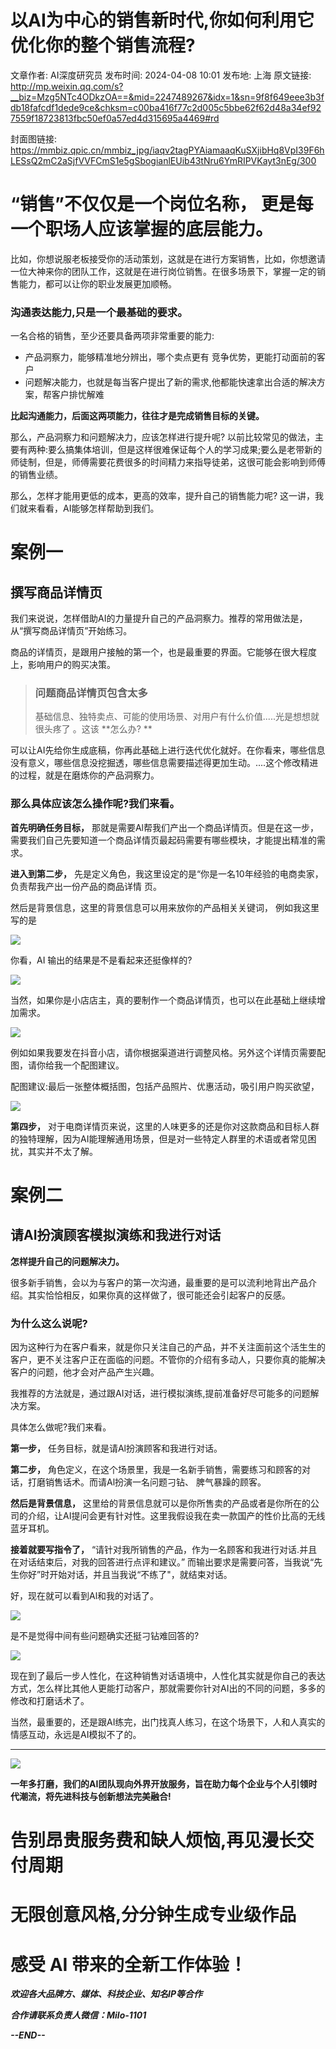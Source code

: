 # 以AI为中心的销售新时代,你如何利用它优化你的整个销售流程?

文章作者: AI深度研究员
发布时间: 2024-04-08 10:01
发布地: 上海
原文链接: http://mp.weixin.qq.com/s?__biz=Mzg5NTc4ODkzOA==&mid=2247489267&idx=1&sn=9f8f649eee3b3fdb18fafcdf1dede9ce&chksm=c00ba416f77c2d005c5bbe62f62d48a34ef927559f18723813fbc50ef0a57ed4d315695a4469#rd

封面图链接: https://mmbiz.qpic.cn/mmbiz_jpg/iaqv2tagPYAiamaaqKuSXjibHq8VpI39F6hLESsQ2mC2aSjfVVFCmS1e5gSbogianlEUib43tNru6YmRIPVKayt3nEg/300

#  “销售”不仅仅是一个岗位名称， 更是每一个职场人应该掌握的底层能力。

比如，你想说服老板接受你的活动策划，这就是在进行方案销售，比如，你想邀请一位大神来你的团队工作，这就是在进行岗位销售。在很多场景下，掌握一定的销售能力，都可以让你的职业发展更加顺畅。

### 沟通表达能力,只是一个最基础的要求。

一名合格的销售，至少还要具备两项非常重要的能力:

  * 产品洞察力，能够精准地分辨出，哪个卖点更有 竞争优势，更能打动面前的客户
  * 问题解决能力，也就是每当客户提出了新的需求,他都能快速拿出合适的解决方案，帮客户排忧解难

**比起沟通能力，后面这两项能力，往往才是完成销售目标的关键。**

那么，产品洞察力和问题解决力，应该怎样进行提升呢?
以前比较常见的做法，主要有两种:要么搞集体培训，但是这样很难保证每个人的学习成果;要么是老带新的师徒制，但是，师傅需要花费很多的时间精力来指导徒弟，这很可能会影响到师傅的销售业绩。

那么，怎样才能用更低的成本，更高的效率，提升自己的销售能力呢? 这一讲，我们就来看看，AI能够怎样帮助到我们。

# 案例一

## 撰写商品详情页

我们来说说，怎样借助AI的力量提升自己的产品洞察力。推荐的常用做法是，从“撰写商品详情页”开始练习。

商品的详情页，是跟用户接触的第一个，也是最重要的界面。它能够在很大程度上，影响用户的购买决策。

> ### 问题商品详情页包含太多
>
> 基础信息、独特卖点、可能的使用场景、对用户有什么价值.....光是想想就很头疼了 。这该 **怎么办? **

可以让AI先给你生成底稿，你再此基础上进行迭代优化就好。在你看来，哪些信息没有意义，哪些信息没挖掘透，哪些信息需要描述得更加生动。....这个修改精进的过程，就是在磨炼你的产品洞察力。

### 那么具体应该怎么操作呢?我们来看。

**首先明确任务目标，**
那就是需要Al帮我们产出一个商品详情页。但是在这一步，需要我们自己先要知道一个商品详情页最起码需要有哪些模块，才能提出精准的需求。

**进入到第二步，** 先是定义角色，我这里设定的是“你是一名10年经验的电商卖家，负责帮我产出一份产品的商品详情 页。

然后是背景信息，这里的背景信息可以用来放你的产品相关关键词， 例如我这里写的是

![](https://mmbiz.qpic.cn/mmbiz_png/iaqv2tagPYAj3X5su0kRTYhX7PZrziazVoC94g5OaWRiaKqP6553pibHFtqQQvDBuTibicXMHkGerVCxicmBM1eDUNI7g/640?wx_fmt=png&from=appmsg)

你看，AI 输出的结果是不是看起来还挺像样的?

![](https://mmbiz.qpic.cn/mmbiz_png/iaqv2tagPYAiamaaqKuSXjibHq8VpI39F6hM1eAxnVzFiccqN3NJeoM819CWB7V1buiciasd9j7vib2M3uu9UTgnK8dBA/640?wx_fmt=png&from=appmsg)

  

当然，如果你是小店店主，真的要制作一个商品详情页，也可以在此基础上继续增加需求。

![](https://mmbiz.qpic.cn/mmbiz_png/iaqv2tagPYAj3X5su0kRTYhX7PZrziazVoxibFrqkvP3AcHSibrMn15icDc3aoC3W6My0tppibYh5LT1Phia6iciaxxGiafw/640?wx_fmt=png&from=appmsg)

例如如果我要发在抖音小店，请你根据渠道进行调整风格。另外这个详情页需要配图，请你给我一个配图建议。

配图建议:最后一张整体概括图，包括产品照片、优惠活动，吸引用户购买欲望，

![](https://mmbiz.qpic.cn/mmbiz_png/iaqv2tagPYAj3X5su0kRTYhX7PZrziazVogMEFABEcXxpPJH9IsvSqFex2hxp1A75l2NepOdW6POTA1bor09UDDA/640?wx_fmt=png&from=appmsg)

**第四步，**
对于电商详情页来说，这里的人味更多的还是你对这款商品和目标人群的独特理解，因为AI能理解通用场景，但是对一些特定人群里的术语或者常见困扰，其实并不太了解。

# 案例二

## 请AI扮演顾客模拟演练和我进行对话

**怎样提升自己的问题解决力。**

很多新手销售，会以为与客户的第一次沟通，最重要的是可以流利地背出产品介绍。其实恰恰相反，如果你真的这样做了，很可能还会引起客户的反感。

### 为什么这么说呢?

因为这种行为在客户看来，就是你只关注自己的产品，并不关注面前这个活生生的客户，更不关注客户正在面临的问题。不管你的介绍有多动人，只要你真的能解决客户的问题，他才会对产品产生兴趣。

我推荐的方法就是，通过跟AI对话，进行模拟演练,提前准备好尽可能多的问题解决方案。

具体怎么做呢?我们来看。

**第一步，** 任务目标，就是请Al扮演顾客和我进行对话。

**第二步，** 角色定义，在这个场景里，我是一名新手销售，需要练习和顾客的对话，打磨销售话术。而请Al扮演一名问题刁钻、 脾气暴躁的顾客。

**然后是背景信息，**
这里给的背景信息就可以是你所售卖的产品或者是你所在的公司的介绍，让AI提问会更有针对性。这里我假设我在卖一款国产的性价比高的无线蓝牙耳机。

**接着就要写指令了，** “请针对我所销售的产品，作为一名顾客和我进行对话.并且在对话结束后，对我的回答进行点评和建议。”
而输出要求是需要问答，当我说“先生你好”时开始对话，并且当我说“不练了"，就结束对话。

好，现在就可以看到Al和我的对话了。

![](https://mmbiz.qpic.cn/mmbiz_png/iaqv2tagPYAj3X5su0kRTYhX7PZrziazVoUJWOb72npyibCia6bTWRWJYhqyHiaEgaWONFuiaG7UGiaZa0KmEfawCRKgQ/640?wx_fmt=png&from=appmsg)

是不是觉得中间有些问题确实还挺刁钻难回答的?

![](https://mmbiz.qpic.cn/mmbiz_png/iaqv2tagPYAj3X5su0kRTYhX7PZrziazVo504Y2oFl7M6iayRkCxwEluCHqXVEwcMWCEN73gzpcuiatRibZhxic4l0jA/640?wx_fmt=png&from=appmsg)

现在到了最后一步人性化，在这种销售对话语境中，人性化其实就是你自己的表达方式，怎么样比其他人更能打动客户，那就需要你针对AI出的不同的问题，多多的修改和打磨话术了。

当然，最重要的，还是跟AI练完，出门找真人练习，在这个场景下，人和人真实的情感互动，永远是AI模拟不了的。

* * *

![](https://mmbiz.qpic.cn/mmbiz_png/iaqv2tagPYAhtRhTOjz2QwH4dIlC3YUcYbaicMEwjqQqh06Yhdd7EH3r9wiaMRArLz0a6Zhx6uiaUD7hguPfbY0nAg/640?wx_fmt=png&from=appmsg)

**一年多打磨，我们的AI团队现向外界开放服务，旨在助力每个企业与个人引领时代潮流，将先进科技与创新想法完美融合!**

#  告别昂贵服务费和缺人烦恼,再见漫长交付周期

# 无限创意风格,分分钟生成专业级作品

# 感受 AI 带来的全新工作体验！

 _**欢迎各大品牌方、媒体、科技企业、知名IP等合作**_

 _**合作请联系负责人微信：Milo-1101**_

 _**\--END--**_

  

